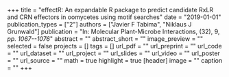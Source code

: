+++
title = "effectR: An expandable R package to predict candidate RxLR and CRN effectors in oomycetes using motif searches"
date = "2019-01-01"
publication_types = ["2"]
authors = ["Javier F Tabima", "Niklaus J Grunwald"]
publication = "In: Molecular Plant-Microbe Interactions, (32), 9, _pp. 1067--1076_"
abstract = ""
abstract_short = ""
image_preview = ""
selected = false
projects = []
tags = []
url_pdf = ""
url_preprint = ""
url_code = ""
url_dataset = ""
url_project = ""
url_slides = ""
url_video = ""
url_poster = ""
url_source = ""
math = true
highlight = true
[header]
image = ""
caption = ""
+++
